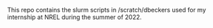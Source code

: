 This repo contains the slurm scripts in /scratch/dbeckers used for my internship at NREL during the
summer of 2022.
